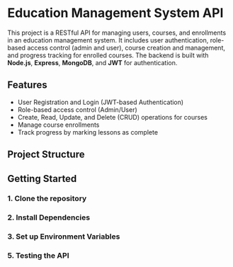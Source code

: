 
# Education Management System API

This project is a RESTful API for managing users, courses, and enrollments in an education management system. It includes user authentication, role-based access control (admin and user), course creation and management, and progress tracking for enrolled courses. The backend is built with **Node.js**, **Express**, **MongoDB**, and **JWT** for authentication.

## Features

- User Registration and Login (JWT-based Authentication)
- Role-based access control (Admin/User)
- Create, Read, Update, and Delete (CRUD) operations for courses
- Manage course enrollments
- Track progress by marking lessons as complete

## Project Structure

## Getting Started

### 1. Clone the repository

### 2. Install Dependencies

### 3. Set up Environment Variables

### 5. Testing the API